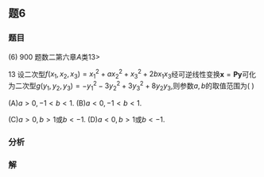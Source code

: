 ## 题6
### 题目
(6) 900 题数二第六章$A$类${13} >$

13 设二次型$f( {{x}_{1},{x}_{2},{x}_{3}})  = {x}_{1}^{2} + a{x}_{2}^{2} + {x}_{3}^{2} + {2b}{x}_{1}{x}_{3}$经可逆线性变换$\mathbf{x} = \mathbf{{Py}}$可化为二次型$g( {{y}_{1},{y}_{2},{y}_{3}})  =  - {y}_{1}^{2} - 3{y}_{2}^{2} + 3{y}_{3}^{2} + 8{y}_{2}{y}_{3}$,则参数$a, b$的取值范围为(   )

(A)$a > 0, - 1 < b < 1$. (B)$a < 0, - 1 < b < 1$.

(C)$a > 0, b > 1$或$b <  - 1$. (D)$a < 0, b > 1$或$b <  - 1$.
### 分析

### 解